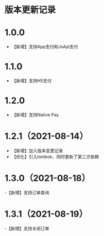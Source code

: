 # 版本更新记录

# 1.0.0

- 【新增】支持App支付和JsApi支付

# 1.1.0

- 【新增】支持H5支付

# 1.2.0

- 【新增】支持Native Pay

# 1.2.1（2021-08-14）

- 【新增】加入版本变更记录
- 【优化】引入lombok、同时更新了第三方依赖

# 1.3.0（2021-08-18）

-【新增】支持订单查询

# 1.3.1（2021-08-19）

-【新增】支持关闭订单
